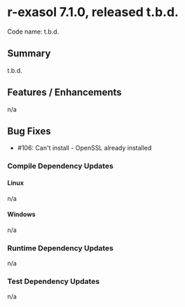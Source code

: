 # r-exasol 7.1.0, released t.b.d.

Code name: t.b.d.

## Summary 

t.b.d.

## Features / Enhancements
n/a

## Bug Fixes
- #106: Can't install - OpenSSL already installed

### Compile Dependency Updates

#### Linux
n/a

#### Windows
n/a

### Runtime Dependency Updates
n/a

### Test Dependency Updates
n/a